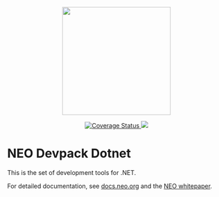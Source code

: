 <p align="center">
<img
    src="https://neo-cdn.azureedge.net/images/neo_logo.svg"
    width="250px">
</p>

<p align="center">
  <a href='https://coveralls.io/github/neo-project/neo-devpack-dotnet'>
    <img src='https://coveralls.io/repos/github/neo-project/neo-devpack-dotnet/badge.svg' alt='Coverage Status' />
  </a>
  <a href="https://github.com/neo-project/neo-devpack-dotnet/blob/master/LICENSE">
    <img src="https://img.shields.io/badge/license-MIT-blue.svg">
  </a>
</p>

# NEO Devpack Dotnet

This is the set of development tools for .NET.

For detailed documentation, see [docs.neo.org](https://docs.neo.org/docs/en-us/index.html) and the [NEO whitepaper](https://docs.neo.org/docs/en-us/basic/whitepaper.html).

